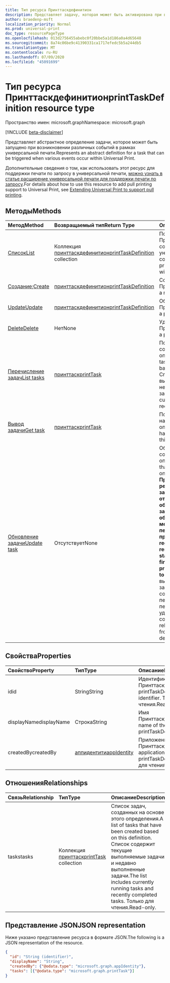 ```yaml
---
title: Тип ресурса Принттаскдефинитион
description: Представляет задачу, которая может быть активирована при возникновении различных событий в рамках универсальной печати.
author: braedenp-msft
localization_priority: Normal
ms.prod: universal-print
doc_type: resourcePageType
ms.openlocfilehash: 013d2756455abebc0f20bbe5a1d186a0a4d65648
ms.sourcegitcommit: 8a74c06be9c41390331ca1717efedc5b5a244db5
ms.translationtype: MT
ms.contentlocale: ru-RU
ms.lasthandoff: 07/09/2020
ms.locfileid: "45091699"
---
```

# <a name="printtaskdefinition-resource-type"></a><span data-ttu-id="128a7-103">Тип ресурса Принттаскдефинитион</span><span class="sxs-lookup"><span data-stu-id="128a7-103">printTaskDefinition resource type</span></span>

<span data-ttu-id="128a7-104">Пространство имен: microsoft.graph</span><span class="sxs-lookup"><span data-stu-id="128a7-104">Namespace: microsoft.graph</span></span>

[!INCLUDE [beta-disclaimer](../../includes/beta-disclaimer.md)]

<span data-ttu-id="128a7-105">Представляет абстрактное определение задачи, которое может быть запущено при возникновении различных событий в рамках универсальной печати.</span><span class="sxs-lookup"><span data-stu-id="128a7-105">Represents an abstract definition for a task that can be triggered when various events occur within Universal Print.</span></span>

<span data-ttu-id="128a7-106">Дополнительные сведения о том, как использовать этот ресурс для поддержки печати по запросу в универсальной печати, [можно узнать в статье расширение универсальной печати для поддержки печати по запросу](/graph/universal-print-concept-overview#extending-universal-print-to-support-pull-printing).</span><span class="sxs-lookup"><span data-stu-id="128a7-106">For details about how to use this resource to add pull printing support to Universal Print, see [Extending Universal Print to support pull printing](/graph/universal-print-concept-overview#extending-universal-print-to-support-pull-printing).</span></span>

## <a name="methods"></a><span data-ttu-id="128a7-107">Методы</span><span class="sxs-lookup"><span data-stu-id="128a7-107">Methods</span></span>

| <span data-ttu-id="128a7-108">Метод</span><span class="sxs-lookup"><span data-stu-id="128a7-108">Method</span></span>       | <span data-ttu-id="128a7-109">Возвращаемый тип</span><span class="sxs-lookup"><span data-stu-id="128a7-109">Return Type</span></span> | <span data-ttu-id="128a7-110">Описание</span><span class="sxs-lookup"><span data-stu-id="128a7-110">Description</span></span> |
|:-------------|:------------|:------------|
| [<span data-ttu-id="128a7-111">Список</span><span class="sxs-lookup"><span data-stu-id="128a7-111">List</span></span>](../api/print-list-taskdefinitions.md) | <span data-ttu-id="128a7-112">Коллекция [принттаскдефинитион](printtaskdefinition.md)</span><span class="sxs-lookup"><span data-stu-id="128a7-112">[printTaskDefinition](printtaskdefinition.md) collection</span></span> | <span data-ttu-id="128a7-113">Получение полного списка Принттаскдефинитионс, созданных в рамках универсальной печати.</span><span class="sxs-lookup"><span data-stu-id="128a7-113">Get a complete list of printTaskDefinitions created within Universal Print.</span></span> |
| <span data-ttu-id="128a7-114">[Создание](../api/print-post-taskdefinitions.md);</span><span class="sxs-lookup"><span data-stu-id="128a7-114">[Create](../api/print-post-taskdefinitions.md)</span></span> | [<span data-ttu-id="128a7-115">принттаскдефинитион</span><span class="sxs-lookup"><span data-stu-id="128a7-115">printTaskDefinition</span></span>](printtaskdefinition.md) | <span data-ttu-id="128a7-116">Создание нового Принттаскдефинитион.</span><span class="sxs-lookup"><span data-stu-id="128a7-116">Create a new printTaskDefinition.</span></span> |
| [<span data-ttu-id="128a7-117">Update</span><span class="sxs-lookup"><span data-stu-id="128a7-117">Update</span></span>](../api/print-update-taskdefinition.md) | [<span data-ttu-id="128a7-118">принттаскдефинитион</span><span class="sxs-lookup"><span data-stu-id="128a7-118">printTaskDefinition</span></span>](printtaskdefinition.md) | <span data-ttu-id="128a7-119">Обновление Принттаскдефинитион.</span><span class="sxs-lookup"><span data-stu-id="128a7-119">Update a printTaskDefinition.</span></span> |
| [<span data-ttu-id="128a7-120">Delete</span><span class="sxs-lookup"><span data-stu-id="128a7-120">Delete</span></span>](../api/print-delete-taskdefinition.md) | <span data-ttu-id="128a7-121">Нет</span><span class="sxs-lookup"><span data-stu-id="128a7-121">None</span></span> | <span data-ttu-id="128a7-122">Удаление объекта Принттаскдефинитион.</span><span class="sxs-lookup"><span data-stu-id="128a7-122">Delete a printTaskDefinition.</span></span> |
| [<span data-ttu-id="128a7-123">Перечисление задач</span><span class="sxs-lookup"><span data-stu-id="128a7-123">List tasks</span></span>](../api/printtaskdefinition-list-tasks.md) | [<span data-ttu-id="128a7-124">принттаск</span><span class="sxs-lookup"><span data-stu-id="128a7-124">printTask</span></span>](printtask.md) | <span data-ttu-id="128a7-125">Получение списка задач, созданных на основе этого определения.</span><span class="sxs-lookup"><span data-stu-id="128a7-125">Get a list of tasks that have been created based on this definition.</span></span> <span data-ttu-id="128a7-126">Список содержит текущие выполняемые задачи и недавно выполненные задачи.</span><span class="sxs-lookup"><span data-stu-id="128a7-126">The list includes currently running tasks and recently completed tasks.</span></span> |
| [<span data-ttu-id="128a7-127">Вывод задачи</span><span class="sxs-lookup"><span data-stu-id="128a7-127">Get task</span></span>](../api/printtask-get.md) | [<span data-ttu-id="128a7-128">принттаск</span><span class="sxs-lookup"><span data-stu-id="128a7-128">printTask</span></span>](printtask.md) | <span data-ttu-id="128a7-129">Получает задачу, созданную на основе этого определения.</span><span class="sxs-lookup"><span data-stu-id="128a7-129">Gets a task that has been created based on this definition.</span></span> |
| [<span data-ttu-id="128a7-130">Обновление задачи</span><span class="sxs-lookup"><span data-stu-id="128a7-130">Update task</span></span>](../api/printtaskdefinition-update-task.md) | <span data-ttu-id="128a7-131">Отсутствует</span><span class="sxs-lookup"><span data-stu-id="128a7-131">None</span></span> | <span data-ttu-id="128a7-132">Обновление задачи, созданной на основе этого определения.</span><span class="sxs-lookup"><span data-stu-id="128a7-132">Update a task that has been created based on this definition.</span></span> <span data-ttu-id="128a7-133">**Приложения, которые регистрируют триггеры задач, несут ответственность за обновление состояния задачи при завершении обработки, если связанный метод printJob не будет перенаправлен на другой принтер.**</span><span class="sxs-lookup"><span data-stu-id="128a7-133">**Applications that register task triggers are responsible for updating task status when processing is finished, unless the related printJob has been redirected to another printer.**</span></span> <span data-ttu-id="128a7-134">Если не выполнить отчет о завершении, то соответствующее задание печати блокируется для печати и в конечном итоге удалено.</span><span class="sxs-lookup"><span data-stu-id="128a7-134">Failure to report completion will result in the related print job being blocked from printing and eventually deleted.</span></span> |

## <a name="properties"></a><span data-ttu-id="128a7-135">Свойства</span><span class="sxs-lookup"><span data-stu-id="128a7-135">Properties</span></span>
| <span data-ttu-id="128a7-136">Свойство</span><span class="sxs-lookup"><span data-stu-id="128a7-136">Property</span></span>     | <span data-ttu-id="128a7-137">Тип</span><span class="sxs-lookup"><span data-stu-id="128a7-137">Type</span></span>        | <span data-ttu-id="128a7-138">Описание</span><span class="sxs-lookup"><span data-stu-id="128a7-138">Description</span></span> |
|:-------------|:------------|:------------|
|<span data-ttu-id="128a7-139">id</span><span class="sxs-lookup"><span data-stu-id="128a7-139">id</span></span>|<span data-ttu-id="128a7-140">String</span><span class="sxs-lookup"><span data-stu-id="128a7-140">String</span></span>|<span data-ttu-id="128a7-141">Идентификатор Принттаскдефинитион.</span><span class="sxs-lookup"><span data-stu-id="128a7-141">The printTaskDefinition's identifier.</span></span> <span data-ttu-id="128a7-142">Только для чтения.</span><span class="sxs-lookup"><span data-stu-id="128a7-142">Read-only.</span></span>|
|<span data-ttu-id="128a7-143">displayName</span><span class="sxs-lookup"><span data-stu-id="128a7-143">displayName</span></span>|<span data-ttu-id="128a7-144">Строка</span><span class="sxs-lookup"><span data-stu-id="128a7-144">String</span></span>|<span data-ttu-id="128a7-145">Имя Принттаскдефинитион.</span><span class="sxs-lookup"><span data-stu-id="128a7-145">The name of the printTaskDefinition.</span></span>|
|<span data-ttu-id="128a7-146">createdBy</span><span class="sxs-lookup"><span data-stu-id="128a7-146">createdBy</span></span>|[<span data-ttu-id="128a7-147">аппидентити</span><span class="sxs-lookup"><span data-stu-id="128a7-147">appIdentity</span></span>](appidentity.md)|<span data-ttu-id="128a7-148">Приложение, создавшее Принттаскдефинитион.</span><span class="sxs-lookup"><span data-stu-id="128a7-148">The application that created the printTaskDefinition.</span></span> <span data-ttu-id="128a7-149">Только для чтения.</span><span class="sxs-lookup"><span data-stu-id="128a7-149">Read-only.</span></span>|

## <a name="relationships"></a><span data-ttu-id="128a7-150">Отношения</span><span class="sxs-lookup"><span data-stu-id="128a7-150">Relationships</span></span>
| <span data-ttu-id="128a7-151">Связь</span><span class="sxs-lookup"><span data-stu-id="128a7-151">Relationship</span></span> | <span data-ttu-id="128a7-152">Тип</span><span class="sxs-lookup"><span data-stu-id="128a7-152">Type</span></span>        | <span data-ttu-id="128a7-153">Описание</span><span class="sxs-lookup"><span data-stu-id="128a7-153">Description</span></span> |
|:-------------|:------------|:------------|
|<span data-ttu-id="128a7-154">tasks</span><span class="sxs-lookup"><span data-stu-id="128a7-154">tasks</span></span>|<span data-ttu-id="128a7-155">Коллекция [принттаск](printtask.md)</span><span class="sxs-lookup"><span data-stu-id="128a7-155">[printTask](printtask.md) collection</span></span>|<span data-ttu-id="128a7-156">Список задач, созданных на основе этого определения.</span><span class="sxs-lookup"><span data-stu-id="128a7-156">A list of tasks that have been created based on this definition.</span></span> <span data-ttu-id="128a7-157">Список содержит текущие выполняемые задачи и недавно выполненные задачи.</span><span class="sxs-lookup"><span data-stu-id="128a7-157">The list includes currently running tasks and recently completed tasks.</span></span> <span data-ttu-id="128a7-158">Только для чтения.</span><span class="sxs-lookup"><span data-stu-id="128a7-158">Read-only.</span></span>|

## <a name="json-representation"></a><span data-ttu-id="128a7-159">Представление JSON</span><span class="sxs-lookup"><span data-stu-id="128a7-159">JSON representation</span></span>

<span data-ttu-id="128a7-160">Ниже указано представление ресурса в формате JSON.</span><span class="sxs-lookup"><span data-stu-id="128a7-160">The following is a JSON representation of the resource.</span></span>

<!-- {
  "blockType": "resource",
  "optionalProperties": [

  ],
  "@odata.type": "microsoft.graph.printTaskDefinition",
  "keyProperty": "id",
  "baseType":"microsoft.graph.entity"
}-->

```json
{
  "id": "String (identifier)",
  "displayName": "String",
  "createdBy": {"@odata.type": "microsoft.graph.appIdentity"},
  "tasks": [{"@odata.type": "microsoft.graph.printTask"}]
}

```

<!-- uuid: 8fcb5dbc-d5aa-4681-8e31-b001d5168d79
2015-10-25 14:57:30 UTC -->
<!-- {
  "type": "#page.annotation",
  "description": "printTaskDefinition resource",
  "keywords": "",
  "section": "documentation",
  "tocPath": ""
}-->
